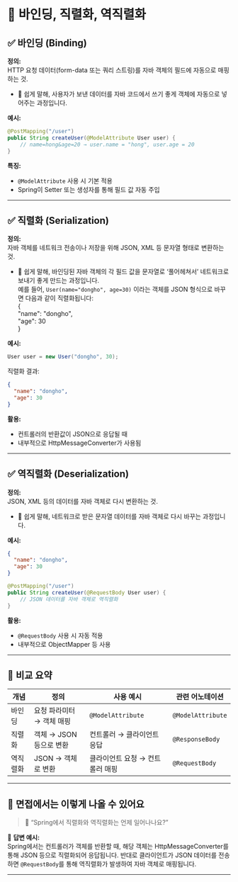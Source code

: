 # 📘 바인딩, 직렬화, 역직렬화
## ✅ 바인딩 (Binding)

**정의:**  
HTTP 요청 데이터(form-data 또는 쿼리 스트링)를 자바 객체의 필드에 자동으로 매핑하는 것.
- 📌 쉽게 말해, 사용자가 보낸 데이터를 자바 코드에서 쓰기 좋게 객체에 자동으로 넣어주는 과정입니다.

**예시:**
```java
@PostMapping("/user")
public String createUser(@ModelAttribute User user) {
    // name=hong&age=20 → user.name = "hong", user.age = 20
}
```

**특징:**  
- `@ModelAttribute` 사용 시 기본 적용
- Spring이 Setter 또는 생성자를 통해 필드 값 자동 주입

---

## ✅ 직렬화 (Serialization)

**정의:**  
자바 객체를 네트워크 전송이나 저장을 위해 JSON, XML 등 문자열 형태로 변환하는 것.  
- 📌 쉽게 말해, 바인딩된 자바 객체의 각 필드 값을 문자열로 ‘풀어헤쳐서’ 네트워크로 보내기 좋게 만드는 과정입니다.  
  예를 들어, `User(name="dongho", age=30)` 이라는 객체를 JSON 형식으로 바꾸면 다음과 같이 직렬화됩니다:  
  {  
    "name": "dongho",  
    "age": 30  
  }

**예시:**
```java
User user = new User("dongho", 30);
```

직렬화 결과:
```json
{
  "name": "dongho",
  "age": 30
}
```

**활용:**  
- 컨트롤러의 반환값이 JSON으로 응답될 때
- 내부적으로 HttpMessageConverter가 사용됨

---

## ✅ 역직렬화 (Deserialization)

**정의:**  
JSON, XML 등의 데이터를 자바 객체로 다시 변환하는 것.
- 📌 쉽게 말해, 네트워크로 받은 문자열 데이터를 자바 객체로 다시 바꾸는 과정입니다.

**예시:**
```json
{
  "name": "dongho",
  "age": 30
}
```

```java
@PostMapping("/user")
public String createUser(@RequestBody User user) {
    // JSON 데이터를 자바 객체로 역직렬화
}
```

**활용:**  
- `@RequestBody` 사용 시 자동 적용
- 내부적으로 ObjectMapper 등 사용

---

## 🔄 비교 요약

| 개념       | 정의                              | 사용 예시                        | 관련 어노테이션       |
|------------|-----------------------------------|----------------------------------|------------------------|
| 바인딩     | 요청 파라미터 → 객체 매핑         | `@ModelAttribute`                | `@ModelAttribute`     |
| 직렬화     | 객체 → JSON 등으로 변환            | 컨트롤러 → 클라이언트 응답       | `@ResponseBody`       |
| 역직렬화   | JSON → 객체로 변환                 | 클라이언트 요청 → 컨트롤러 매핑 | `@RequestBody`        |

---

## 🧠 면접에서는 이렇게 나올 수 있어요

> 💬 “Spring에서 직렬화와 역직렬화는 언제 일어나나요?”

📌 **답변 예시:**  
Spring에서는 컨트롤러가 객체를 반환할 때, 해당 객체는 HttpMessageConverter를 통해 JSON 등으로 직렬화되어 응답됩니다. 반대로 클라이언트가 JSON 데이터를 전송하면 `@RequestBody`를 통해 역직렬화가 발생하여 자바 객체로 매핑됩니다.

---
